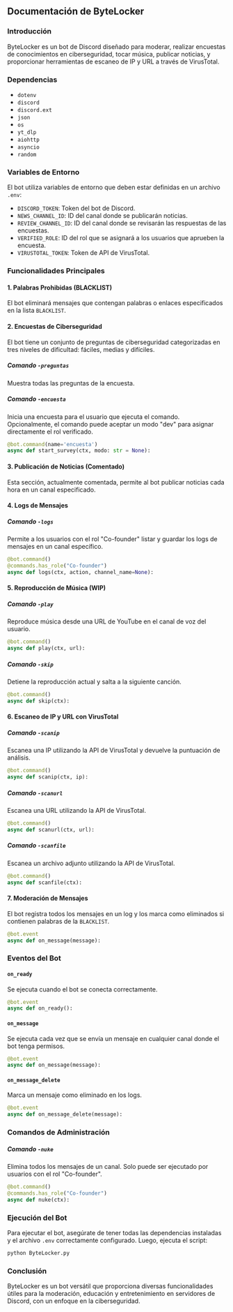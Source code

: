 ## Documentación de ByteLocker

### Introducción
ByteLocker es un bot de Discord diseñado para moderar, realizar encuestas de conocimientos en ciberseguridad, tocar música, publicar noticias, y proporcionar herramientas de escaneo de IP y URL a través de VirusTotal.

### Dependencias
- `dotenv`
- `discord`
- `discord.ext`
- `json`
- `os`
- `yt_dlp`
- `aiohttp`
- `asyncio`
- `random`

### Variables de Entorno
El bot utiliza variables de entorno que deben estar definidas en un archivo `.env`:
- `DISCORD_TOKEN`: Token del bot de Discord.
- `NEWS_CHANNEL_ID`: ID del canal donde se publicarán noticias.
- `REVIEW_CHANNEL_ID`: ID del canal donde se revisarán las respuestas de las encuestas.
- `VERIFIED_ROLE`: ID del rol que se asignará a los usuarios que aprueben la encuesta.
- `VIRUSTOTAL_TOKEN`: Token de API de VirusTotal.

### Funcionalidades Principales

#### 1. Palabras Prohibidas (BLACKLIST)
El bot eliminará mensajes que contengan palabras o enlaces especificados en la lista `BLACKLIST`.

#### 2. Encuestas de Ciberseguridad
El bot tiene un conjunto de preguntas de ciberseguridad categorizadas en tres niveles de dificultad: fáciles, medias y difíciles.

##### Comando `-preguntas`
Muestra todas las preguntas de la encuesta.

##### Comando `-encuesta`
Inicia una encuesta para el usuario que ejecuta el comando. Opcionalmente, el comando puede aceptar un modo "dev" para asignar directamente el rol verificado.

```python
@bot.command(name='encuesta')
async def start_survey(ctx, modo: str = None):
```

#### 3. Publicación de Noticias (Comentado)
Esta sección, actualmente comentada, permite al bot publicar noticias cada hora en un canal especificado.

#### 4. Logs de Mensajes

##### Comando `-logs`
Permite a los usuarios con el rol "Co-founder" listar y guardar los logs de mensajes en un canal específico.

```python
@bot.command()
@commands.has_role("Co-founder")
async def logs(ctx, action, channel_name=None):
```

#### 5. Reproducción de Música (WIP)

##### Comando `-play`
Reproduce música desde una URL de YouTube en el canal de voz del usuario.

```python
@bot.command()
async def play(ctx, url):
```

##### Comando `-skip`
Detiene la reproducción actual y salta a la siguiente canción.

```python
@bot.command()
async def skip(ctx):
```

#### 6. Escaneo de IP y URL con VirusTotal

##### Comando `-scanip`
Escanea una IP utilizando la API de VirusTotal y devuelve la puntuación de análisis.

```python
@bot.command()
async def scanip(ctx, ip):
```

##### Comando `-scanurl`
Escanea una URL utilizando la API de VirusTotal.

```python
@bot.command()
async def scanurl(ctx, url):
```

##### Comando `-scanfile`
Escanea un archivo adjunto utilizando la API de VirusTotal.

```python
@bot.command()
async def scanfile(ctx):
```

#### 7. Moderación de Mensajes

El bot registra todos los mensajes en un log y los marca como eliminados si contienen palabras de la `BLACKLIST`.

```python
@bot.event
async def on_message(message):
```

### Eventos del Bot

#### `on_ready`
Se ejecuta cuando el bot se conecta correctamente.

```python
@bot.event
async def on_ready():
```

#### `on_message`
Se ejecuta cada vez que se envía un mensaje en cualquier canal donde el bot tenga permisos.

```python
@bot.event
async def on_message(message):
```

#### `on_message_delete`
Marca un mensaje como eliminado en los logs.

```python
@bot.event
async def on_message_delete(message):
```

### Comandos de Administración

##### Comando `-nuke`
Elimina todos los mensajes de un canal. Solo puede ser ejecutado por usuarios con el rol "Co-founder".

```python
@bot.command()
@commands.has_role("Co-founder")
async def nuke(ctx):
```

### Ejecución del Bot
Para ejecutar el bot, asegúrate de tener todas las dependencias instaladas y el archivo `.env` correctamente configurado. Luego, ejecuta el script:

```python
python ByteLocker.py
```

### Conclusión
ByteLocker es un bot versátil que proporciona diversas funcionalidades útiles para la moderación, educación y entretenimiento en servidores de Discord, con un enfoque en la ciberseguridad.